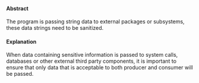 #### Abstract
The program is passing string data to external packages or subsystems, these data strings need to be sanitized.

#### Explanation
When data containing sensitive information is passed to system calls, databases or other external third party components, it is important to ensure that only data that is acceptable to both producer and consumer will be passed.

